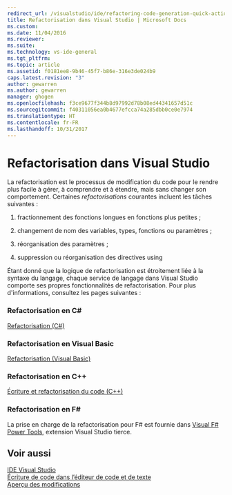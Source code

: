 ```yaml
---
redirect_url: /visualstudio/ide/refactoring-code-generation-quick-actions
title: Refactorisation dans Visual Studio | Microsoft Docs
ms.custom: 
ms.date: 11/04/2016
ms.reviewer: 
ms.suite: 
ms.technology: vs-ide-general
ms.tgt_pltfrm: 
ms.topic: article
ms.assetid: f0181ee8-9b46-45f7-b86e-316e3de024b9
caps.latest.revision: "3"
author: gewarren
ms.author: gewarren
manager: ghogen
ms.openlocfilehash: f3ce9677f344b8d97992d78b08ed44341657d51c
ms.sourcegitcommit: f40311056ea0b4677efcca74a285dbb0ce0e7974
ms.translationtype: HT
ms.contentlocale: fr-FR
ms.lasthandoff: 10/31/2017
---
```

# <a name="refactoring-in-visual-studio"></a>Refactorisation dans Visual Studio
La refactorisation est le processus de modification du code pour le rendre plus facile à gérer, à comprendre et à étendre, mais sans changer son comportement. Certaines *refactorisations* courantes incluent les tâches suivantes :  
  
1.  fractionnement des fonctions longues en fonctions plus petites ;  
  
2.  changement de nom des variables, types, fonctions ou paramètres ;  
  
3.  réorganisation des paramètres ;  
  
4.  suppression ou réorganisation des directives using  
  
 Étant donné que la logique de refactorisation est étroitement liée à la syntaxe du langage, chaque service de langage dans Visual Studio comporte ses propres fonctionnalités de refactorisation. Pour plus d'informations, consultez les pages suivantes :  
  
### <a name="refactoring-in-c"></a>Refactorisation en C# #
 [Refactorisation (C#)](../csharp-ide/refactoring-csharp.md)  
  
### <a name="refactoring-in-visual-basic"></a>Refactorisation en Visual Basic  
 [Refactorisation (Visual Basic)](../vb-ide/refactoring-vb.md)  
  
### <a name="refactoring-in-c"></a>Refactorisation en C++  
 [Écriture et refactorisation du code (C++)](/cpp/ide/writing-and-refactoring-code-cpp)  
  
### <a name="refactoring-in-f"></a>Refactorisation en F# #
 La prise en charge de la refactorisation pour F# est fournie dans [Visual F# Power Tools](https://visualstudiogallery.msdn.microsoft.com/136b942e-9f2c-4c0b-8bac-86d774189cff), extension Visual Studio tierce.  
  
## <a name="see-also"></a>Voir aussi  
 [IDE Visual Studio](../ide/visual-studio-ide.md)   
 [Écriture de code dans l’éditeur de code et de texte](../ide/writing-code-in-the-code-and-text-editor.md)  
 [Aperçu des modifications](../ide/preview-changes.md)